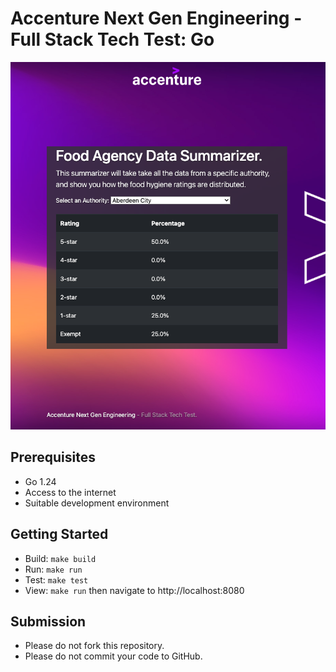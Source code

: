 # Accenture Next Gen Engineering - Full Stack Tech Test: Go

![Preview of Frontend](preview.png)

## Prerequisites

- Go 1.24
- Access to the internet
- Suitable development environment

## Getting Started

- Build: `make build`
- Run: `make run`
- Test: `make test`
- View: `make run` then navigate to http://localhost:8080

## Submission

- Please do not fork this repository.
- Please do not commit your code to GitHub.
